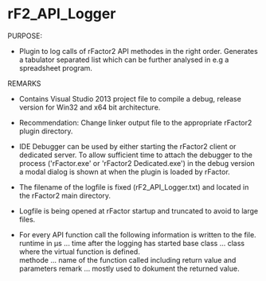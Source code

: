 # rF2_API_Logger

PURPOSE:
- Plugin to log calls of rFactor2 API methodes in the right order. Generates a tabulator separated list which can be further analysed in e.g a spreadsheet program.  

REMARKS
- Contains Visual Studio 2013 project file to compile a debug, release version for Win32 and x64 bit architecture.

- Recommendation: Change linker output file to the appropriate rFactor2 plugin directory.  

- IDE Debugger can be used by either starting the rFactor2 client or dedicated server. To allow sufficient time to 
  attach the debugger to the process ('rFactor.exe' or 'rFactor2 Dedicated.exe') in the debug version a modal dialog 
  is shown at when the plugin is loaded by rFactor. 

- The filename of the logfile is fixed (rF2_API_Logger.txt) and located in the rFactor2 main directory. 

- Logfile is being opened at rFactor startup and truncated to avoid to large files. 

- For every API function call the following information is written to the file. 
  runtime in µs     ... time after the logging has started
  base class        ... class where the virtual function is defined.  
  methode           ... name of the function called including return value and parameters
  remark            ... mostly used to dokument the returned value. 
  




